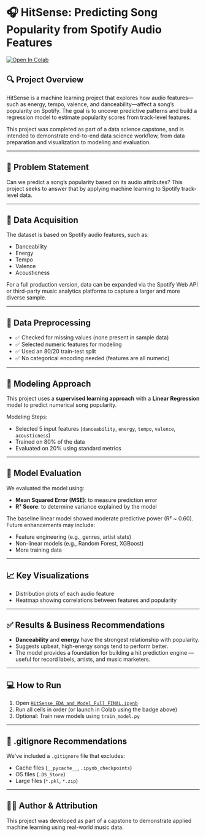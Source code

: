 # 🎧 HitSense: Predicting Song Popularity from Spotify Audio Features

[![Open In Colab](https://colab.research.google.com/assets/colab-badge.svg)](https://colab.research.google.com/github/bedrock510/HitSense-Plus/blob/main/HitSense_EDA_and_Model_FULL_FINAL_COMPLETE.ipynb)


## 🔍 Project Overview

HitSense is a machine learning project that explores how audio features—such as energy, tempo, valence, and danceability—affect a song’s popularity on Spotify. The goal is to uncover predictive patterns and build a regression model to estimate popularity scores from track-level features.

This project was completed as part of a data science capstone, and is intended to demonstrate end-to-end data science workflow, from data preparation and visualization to modeling and evaluation.

---

## 🎯 Problem Statement

Can we predict a song’s popularity based on its audio attributes? This project seeks to answer that by applying machine learning to Spotify track-level data.

---

## 📁 Data Acquisition

The dataset is based on Spotify audio features, such as:
- Danceability
- Energy
- Tempo
- Valence
- Acousticness

For a full production version, data can be expanded via the Spotify Web API or third-party music analytics platforms to capture a larger and more diverse sample.

---

## 🧹 Data Preprocessing

- ✅ Checked for missing values (none present in sample data)
- ✅ Selected numeric features for modeling
- ✅ Used an 80/20 train-test split
- ✅ No categorical encoding needed (features are all numeric)

---

## 🤖 Modeling Approach

This project uses a **supervised learning approach** with a **Linear Regression** model to predict numerical song popularity.

Modeling Steps:
- Selected 5 input features (`danceability`, `energy`, `tempo`, `valence`, `acousticness`)
- Trained on 80% of the data
- Evaluated on 20% using standard metrics

---

## 📐 Model Evaluation

We evaluated the model using:
- **Mean Squared Error (MSE)**: to measure prediction error
- **R² Score**: to determine variance explained by the model

The baseline linear model showed moderate predictive power (R² ~ 0.60). Future enhancements may include:
- Feature engineering (e.g., genres, artist stats)
- Non-linear models (e.g., Random Forest, XGBoost)
- More training data

---

## 📈 Key Visualizations

- Distribution plots of each audio feature
- Heatmap showing correlations between features and popularity

---

## ✅ Results & Business Recommendations

- **Danceability** and **energy** have the strongest relationship with popularity.
- Suggests upbeat, high-energy songs tend to perform better.
- The model provides a foundation for building a hit prediction engine — useful for record labels, artists, and music marketers.

---

## 💻 How to Run

1. Open [`HitSense_EDA_and_Model_Full_FINAL.ipynb`](HitSense_EDA_and_Model_Full_FINAL.ipynb)
2. Run all cells in order (or launch in Colab using the badge above)
3. Optional: Train new models using `train_model.py`

---

## 🧾 .gitignore Recommendations

We've included a `.gitignore` file that excludes:
- Cache files (`__pycache__`, `.ipynb_checkpoints`)
- OS files (`.DS_Store`)
- Large files (`*.pkl`, `*.zip`)

---

## 👨‍💻 Author & Attribution

This project was developed as part of a capstone to demonstrate applied machine learning using real-world music data.

